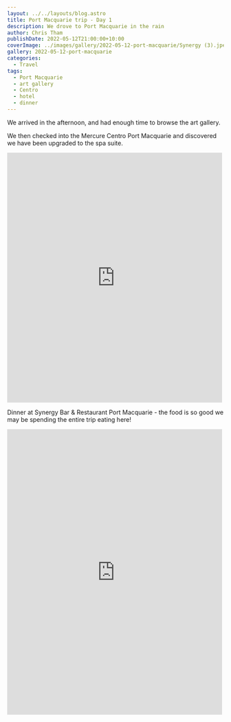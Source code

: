 ```yaml
---
layout: ../../layouts/blog.astro
title: Port Macquarie trip - Day 1
description: We drove to Port Macquarie in the rain
author: Chris Tham
publishDate: 2022-05-12T21:00:00+10:00
coverImage: ../images/gallery/2022-05-12-port-macquarie/Synergy (3).jpeg
gallery: 2022-05-12-port-macquarie
categories:
  - Travel
tags:
  - Port Macquarie
  - art gallery
  - Centro
  - hotel
  - dinner
---
```


We arrived in the afternoon, and had enough time to browse the art gallery.

We then checked into the Mercure Centro Port Macquarie and discovered we have been upgraded to the spa suite.

<iframe src="https://www.facebook.com/plugins/post.php?href=https%3A%2F%2Fwww.facebook.com%2Fchris1.tham%2Fposts%2Fpfbid0dntjHdsY72YXrk3KYKas3VDD7jUmQqB3JRqKXGft2vqAhe5uJ8JBKYLiHmUUnf2il&show_text=true&width=500" width="500" height="582" style="border:none;overflow:hidden" scrolling="no" frameborder="0" allowfullscreen="true" allow="autoplay; clipboard-write; encrypted-media; picture-in-picture; web-share"></iframe>

Dinner at Synergy Bar & Restaurant Port Macquarie - the food is so good we may be spending the entire trip eating here!

<iframe src="https://www.facebook.com/plugins/post.php?href=https%3A%2F%2Fwww.facebook.com%2Fchris1.tham%2Fposts%2Fpfbid0HSmWhcCv9JDdEjGc6GahH44sX5pGsXCHhHBYDsBhhCH7Jb5J375fL4YVNbiZ43Skl&show_text=true&width=500" width="500" height="665" style="border:none;overflow:hidden" scrolling="no" frameborder="0" allowfullscreen="true" allow="autoplay; clipboard-write; encrypted-media; picture-in-picture; web-share"></iframe>
